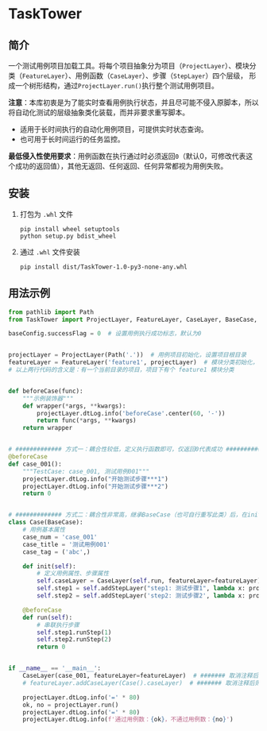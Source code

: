 # TaskTower

## 简介
一个测试用例项目加载工具。将每个项目抽象分为项目（`ProjectLayer`）、模块分类（`FeatureLayer`）、用例函数（`CaseLayer`）、步骤（`StepLayer`）四个层级，
形成一个树形结构，通过`ProjectLayer.run()`执行整个测试用例项目。

**注意**：本库初衷是为了能实时查看用例执行状态，并且尽可能不侵入原脚本，所以将自动化测试的层级抽象类化装载，而并非要求重写脚本。

- 适用于长时间执行的自动化用例项目，可提供实时状态查询。
- 也可用于长时间运行的任务监控。

**最低侵入性使用要求**：用例函数在执行通过时必须返回`0`（默认0，可修改代表这个成功的返回值），其他无返回、任何返回、任何异常都视为用例失败。


## 安装

1. 打包为 `.whl` 文件
    ```
    pip install wheel setuptools
    python setup.py bdist_wheel
    ```

2. 通过 `.whl` 文件安装
    ```
    pip install dist/TaskTower-1.0-py3-none-any.whl
    ```


## 用法示例

```python
from pathlib import Path
from TaskTower import ProjectLayer, FeatureLayer, CaseLayer, BaseCase, baseConfig

baseConfig.successFlag = 0  # 设置用例执行成功标志，默认为0


projectLayer = ProjectLayer(Path('.'))  # 用例项目初始化，设置项目根目录
featureLayer = FeatureLayer('feature1', projectLayer)  # 模块分类初始化，设置模块分类名称、所属项目。这个名称可以是子目录名
# 以上两行代码的含义是：有一个当前目录的项目，项目下有个 feature1 模块分类


def beforeCase(func):
    """示例装饰器"""
    def wrapper(*args, **kwargs):
        projectLayer.dtLog.info('beforeCase'.center(60, '-'))
        return func(*args, **kwargs)
    return wrapper


# ############# 方式一：耦合性较低，定义执行函数即可，仅返回0代表成功 ###########
@beforeCase
def case_001():
    """TestCase: case_001, 测试用例001"""
    projectLayer.dtLog.info("开始测试步骤***1")
    projectLayer.dtLog.info("开始测试步骤***2")
    return 0


# ############# 方式二：耦合性非常高，继承BaseCase（也可自行重写此类）后，在init中定义用例属性和步骤属性，在run方法中串联步骤逻辑 ###########
class Case(BaseCase):
    # 用例基本属性
    case_num = 'case_001'
    case_title = '测试用例001'
    case_tag = ('abc',)

    def init(self):
        # 定义用例属性、步骤属性
        self.caseLayer = CaseLayer(self.run, featureLayer=featureLayer)
        self.step1 = self.addStepLayer("step1: 测试步骤1", lambda x: projectLayer.dtLog.info(f'开始测试步骤***{x}'))
        self.step2 = self.addStepLayer('step2: 测试步骤2', lambda x: projectLayer.dtLog.info(f'开始测试步骤***{x}'))

    @beforeCase
    def run(self):
        # 串联执行步骤
        self.step1.runStep(1)
        self.step2.runStep(2)
        return 0


if __name__ == '__main__':
    CaseLayer(case_001, featureLayer=featureLayer)  # ####### 取消注释后则是方式一
    # featureLayer.addCaseLayer(Case().caseLayer)  # ####### 取消注释后则是方式二

    projectLayer.dtLog.info('=' * 80)
    ok, no = projectLayer.run()
    projectLayer.dtLog.info('=' * 80)
    projectLayer.dtLog.info(f'通过用例数：{ok}，不通过用例数：{no}')
```

